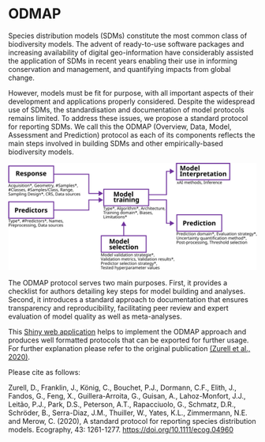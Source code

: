 # ODMAP
Species distribution models (SDMs) constitute the most common class of biodiversity models. The advent of ready-to-use software packages and increasing availability of digital geo-information have considerably assisted the application of SDMs in recent years enabling their use in informing conservation and management, and quantifying impacts from global change.

However, models must be fit for purpose, with all important aspects of their development and applications properly considered. Despite the widespread use of SDMs, the standardisation and documentation of model protocols remains limited. To address these issues, we propose a standard protocol for reporting SDMs. We call this the ODMAP (Overview, Data, Model, Assessment and Prediction) protocol as each of its components reflects the main steps involved in building SDMs and other empirically-based biodiversity models.

<img src="www/workflow.png" alt="ODMAP workflow" width="700">

The ODMAP protocol serves two main purposes. First, it provides a checklist for authors detailing key steps for model building and analyses. Second, it introduces a standard approach to documentation that ensures transparency and reproducibility, facilitating peer review and expert evaluation of model quality as well as meta-analyses.

This [Shiny web application](https://odmap.wsl.ch/) helps to implement the ODMAP approach and produces well formatted protocols that can be exported for further usage. For further explanation please refer to the original publication [(Zurell et al., 2020)](https://onlinelibrary.wiley.com/doi/full/10.1111/ecog.04960). 

Please cite as follows:

Zurell, D., Franklin, J., König, C., Bouchet, P.J., Dormann, C.F., Elith, J., Fandos, G., Feng, X., Guillera-Arroita, G., Guisan, A., Lahoz-Monfort, J.J., Leitão, P.J., Park, D.S., Peterson, A.T., Rapacciuolo, G., Schmatz, D.R., Schröder, B., Serra-Diaz, J.M., Thuiller, W., Yates, K.L., Zimmermann, N.E. and Merow, C. (2020), A standard protocol for reporting species distribution models. Ecography, 43: 1261-1277. https://doi.org/10.1111/ecog.04960
